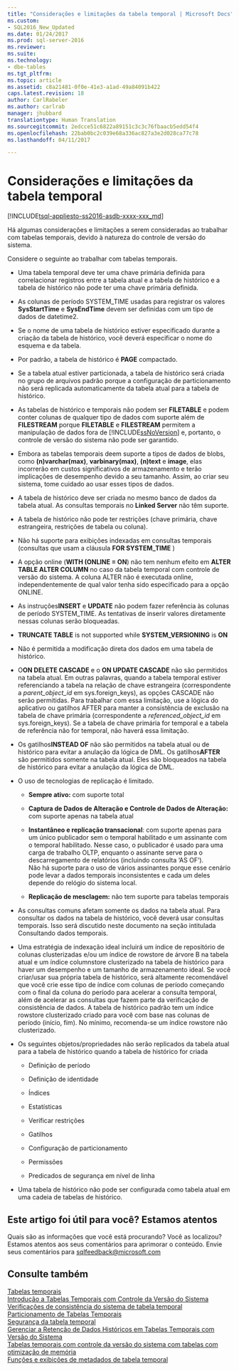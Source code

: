 ```yaml
---
title: "Considerações e limitações da tabela temporal | Microsoft Docs"
ms.custom:
- SQL2016_New_Updated
ms.date: 01/24/2017
ms.prod: sql-server-2016
ms.reviewer: 
ms.suite: 
ms.technology:
- dbe-tables
ms.tgt_pltfrm: 
ms.topic: article
ms.assetid: c8a21481-0f0e-41e3-a1ad-49a84091b422
caps.latest.revision: 18
author: CarlRabeler
ms.author: carlrab
manager: jhubbard
translationtype: Human Translation
ms.sourcegitcommit: 2edcce51c6822a89151c3c3c76fbaacb5edd54f4
ms.openlocfilehash: 22bab0bc2c039e68a336ac827a3e2d028ca77c78
ms.lasthandoff: 04/11/2017

---
```

# <a name="temporal-table-considerations-and-limitations"></a>Considerações e limitações da tabela temporal
[!INCLUDE[tsql-appliesto-ss2016-asdb-xxxx-xxx_md](../../includes/tsql-appliesto-ss2016-asdb-xxxx-xxx-md.md)]

  Há algumas considerações e limitações a serem consideradas ao trabalhar com tabelas temporais, devido à natureza do controle de versão do sistema.  
  
 Considere o seguinte ao trabalhar com tabelas temporais.  
  
-   Uma tabela temporal deve ter uma chave primária definida para correlacionar registros entre a tabela atual e a tabela de histórico e a tabela de histórico não pode ter uma chave primária definida.  
  
-   As colunas de período SYSTEM_TIME usadas para registrar os valores **SysStartTime** e **SysEndTime** devem ser definidas com um tipo de dados de datetime2.  
  
-   Se o nome de uma tabela de histórico estiver especificado durante a criação da tabela de histórico, você deverá especificar o nome do esquema e da tabela.  
  
-   Por padrão, a tabela de histórico é **PAGE** compactado.  
  
-   Se a tabela atual estiver particionada, a tabela de histórico será criada no grupo de arquivos padrão porque a configuração de particionamento não será replicada automaticamente da tabela atual para a tabela de histórico.  
  
-   As tabelas de histórico e temporais não podem ser **FILETABLE** e podem conter colunas de qualquer tipo de dados com suporte além de **FILESTREAM** porque **FILETABLE** e **FILESTREAM** permitem a manipulação de dados fora de [!INCLUDE[ssNoVersion](../../includes/ssnoversion-md.md)] e, portanto, o controle de versão do sistema não pode ser garantido.  
  
-   Embora as tabelas temporais deem suporte a tipos de dados de blobs, como **(n)varchar(max)**, **varbinary(max)**, **(n)text** e **image**, elas incorrerão em custos significativos de armazenamento e terão implicações de desempenho devido a seu tamanho. Assim, ao criar seu sistema, tome cuidado ao usar esses tipos de dados.  
  
-   A tabela de histórico deve ser criada no mesmo banco de dados da tabela atual. As consultas temporais no **Linked Server** não têm suporte.  
  
-   A tabela de histórico não pode ter restrições (chave primária, chave estrangeira, restrições de tabela ou coluna).  
  
-   Não há suporte para exibições indexadas em consultas temporais (consultas que usam a cláusula **FOR SYSTEM_TIME** )  
  
-   A opção online (**WITH (ONLINE = ON**) não tem nenhum efeito em **ALTER TABLE ALTER COLUMN** no caso da tabela temporal com controle de versão do sistema. A coluna ALTER não é executada online, independentemente de qual valor tenha sido especificado para a opção ONLINE.  
  
-   As instruções**INSERT** e **UPDATE** não podem fazer referência às colunas de período SYSTEM_TIME. As tentativas de inserir valores diretamente nessas colunas serão bloqueadas.  
  
-   **TRUNCATE TABLE** is not supported while **SYSTEM_VERSIONING** is **ON**  
  
-   Não é permitida a modificação direta dos dados em uma tabela de histórico.  
  
-   O**ON DELETE CASCADE** e o **ON UPDATE CASCADE** não são permitidos na tabela atual. Em outras palavras, quando a tabela temporal estiver referenciando a tabela na relação de chave estrangeira (correspondente a *parent_object_id* em sys.foreign_keys), as opções CASCADE não serão permitidas. Para trabalhar com essa limitação, use a lógica do aplicativo ou gatilhos AFTER para manter a consistência de exclusão na tabela de chave primária (correspondente a  *referenced_object_id* em sys.foreign_keys). Se a tabela de chave primária for temporal e a tabela de referência não for temporal, não haverá essa limitação.  
  
-   Os gatilhos**INSTEAD OF** não são permitidos na tabela atual ou de histórico para evitar a anulação da lógica de DML. Os gatilhos**AFTER** são permitidos somente na tabela atual. Eles são bloqueados na tabela de histórico para evitar a anulação da lógica de DML.  
  
-   O uso de tecnologias de replicação é limitado.  
  
    -   **Sempre ativo:** com suporte total  
  
    -   **Captura de Dados de Alteração e Controle de Dados de Alteração:** com suporte apenas na tabela atual  
  
    -   **Instantâneo e replicação transacional**: com suporte apenas para um único publicador sem o temporal habilitado e um assinante com o temporal habilitado. Nesse caso, o publicador é usado para uma carga de trabalho OLTP, enquanto o assinante serve para o descarregamento de relatórios (incluindo consulta ‘AS OF’).    
        Não há suporte para o uso de vários assinantes porque esse cenário pode levar a dados temporais inconsistentes e cada um deles depende do relógio do sistema local.  
  
    -   **Replicação de mesclagem:** não tem suporte para tabelas temporais  
  
-   As consultas comuns afetam somente os dados na tabela atual. Para consultar os dados na tabela de histórico, você deverá usar consultas temporais. Isso será discutido neste documento na seção intitulada Consultando dados temporais.  
  
-   Uma estratégia de indexação ideal incluirá um índice de repositório de colunas clusterizadas e/ou um índice de rowstore de árvore B na tabela atual e um índice columnstore clusterizado na tabela de histórico para haver um desempenho e um tamanho de armazenamento ideal. Se você criar/usar sua própria tabela de histórico, será altamente recomendável que você crie esse tipo de índice com colunas de período começando com o final da coluna do período para acelerar a consulta temporal, além de acelerar as consultas que fazem parte da verificação de consistência de dados. A tabela de histórico padrão tem um índice rowstore clusterizado criado para você com base nas colunas de período (início, fim). No mínimo, recomenda-se um índice rowstore não clusterizado.  
  
-   Os seguintes objetos/propriedades não serão replicados da tabela atual para a tabela de histórico quando a tabela de histórico for criada  
  
    -   Definição de período  
  
    -   Definição de identidade  
  
    -   Índices  
  
    -   Estatísticas  
  
    -   Verificar restrições  
  
    -   Gatilhos  
  
    -   Configuração de particionamento  
  
    -   Permissões  
  
    -   Predicados de segurança em nível de linha  
  
-   Uma tabela de histórico não pode ser configurada como tabela atual em uma cadeia de tabelas de histórico.  
  
## <a name="did-this-article-help-you-were-listening"></a>Este artigo foi útil para você? Estamos atentos  
 Quais são as informações que você está procurando? Você as localizou? Estamos atentos aos seus comentários para aprimorar o conteúdo. Envie seus comentários para [sqlfeedback@microsoft.com](mailto:sqlfeedback@microsoft.com?subject=Your%20feedback%20about%20the%20Temporal%20Table%20Considerations%20and%20Limitations%20page)  
  
## <a name="see-also"></a>Consulte também  
 [Tabelas temporais](../../relational-databases/tables/temporal-tables.md)   
 [Introdução a Tabelas Temporais com Controle da Versão do Sistema](../../relational-databases/tables/getting-started-with-system-versioned-temporal-tables.md)   
 [Verificações de consistência do sistema de tabela temporal](../../relational-databases/tables/temporal-table-system-consistency-checks.md)   
 [Particionamento de Tabelas Temporais](../../relational-databases/tables/partitioning-with-temporal-tables.md)   
 [Segurança da tabela temporal](../../relational-databases/tables/temporal-table-security.md)   
 [Gerenciar a Retenção de Dados Históricos em Tabelas Temporais com Versão do Sistema](../../relational-databases/tables/manage-retention-of-historical-data-in-system-versioned-temporal-tables.md)   
 [Tabelas temporais com controle da versão do sistema com tabelas com otimização de memória](../../relational-databases/tables/system-versioned-temporal-tables-with-memory-optimized-tables.md)   
 [Funções e exibições de metadados de tabela temporal](../../relational-databases/tables/temporal-table-metadata-views-and-functions.md)  
  
  

